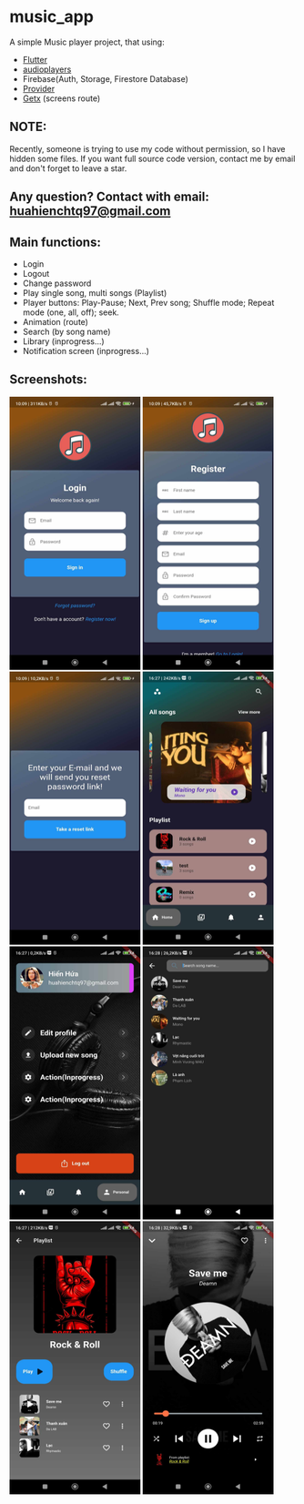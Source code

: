 # music_app

A simple Music player project, that using:
- [Flutter](https://flutter.dev/)
- [audioplayers](https://pub.dev/packages/audioplayers)
- Firebase(Auth, Storage, Firestore Database)
- [Provider](https://pub.dev/packages/provider)
- [Getx](https://pub.dev/packages/get) (screens route)

## NOTE:
Recently, someone is trying to use my code without permission, so I have hidden some files. If you want full source code version, contact me by email and don't forget to leave a star.

## Any question? Contact with email: huahienchtq97@gmail.com

## Main functions:

- Login 
- Logout
- Change password
- Play single song, multi songs (Playlist)
- Player buttons: Play-Pause; Next, Prev song; Shuffle mode; Repeat mode (one, all, off); seek.
- Animation (route)
- Search (by song name)
- Library (inprogress...)
- Notification screen (inprogress...)

## Screenshots:

<img src="assets\images\screenshots\345885144_202284029305214_5736971227586825664_n.jpg"  width="230" height="480"> <img src="assets\images\screenshots\345637496_623974852948698_1053404623300416203_n.jpg"  width="230" height="480"> <img src="assets\images\screenshots\348354503_1463024297775737_5198171905415487694_n.jpg"  width="230" height="480"> <img src="assets\images\screenshots\345562690_571102388464909_3165295571968431330_n.jpg"  width="230" height="480"> <img src="assets\images\screenshots\345641593_817795459203350_3838588068913184153_n.jpg"  width="230" height="480"> <img src="assets\images\screenshots\345788289_1203991670320561_7341749186030904274_n.jpg"  width="230" height="480"> <img src="assets\images\screenshots\345840847_923831395579610_642034763657039211_n.jpg"  width="230" height="480"> <img src="assets\images\screenshots\348354497_3117304458575644_8732095082630579382_n.jpg"  width="230" height="480">
